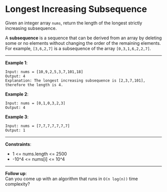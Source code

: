 # Longest Increasing Subsequence

Given an integer array `nums`, return the length of the longest strictly increasing subsequence.  

A **subsequence** is a sequence that can be derived from an array by deleting some or no elements without changing the order of the remaining elements.  
For example, `[3,6,2,7]` is a subsequence of the array `[0,3,1,6,2,2,7]`.

---
**Example 1**:

    Input: nums = [10,9,2,5,3,7,101,18]  
    Output: 4  
    Explanation: The longest increasing subsequence is [2,3,7,101], therefore the length is 4.

**Example 2**:

    Input: nums = [0,1,0,3,2,3]
    Output: 4

**Example 3**:

    Input: nums = [7,7,7,7,7,7,7]
    Output: 1

---
**Constraints**:  
* 1 <= nums.length <= 2500
* -10^4 <= nums[i] <= 10^4
 
---
**Follow up**:  
Can you come up with an algorithm that runs in `O(n log(n))` time complexity?